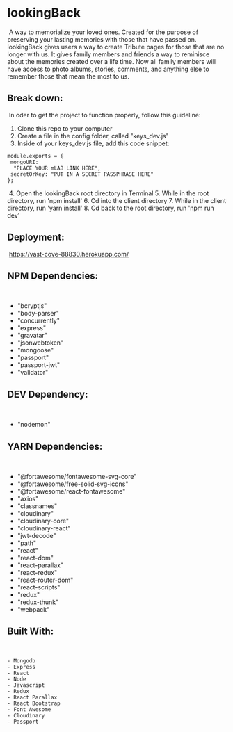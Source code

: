 # lookingBack
​
A way to memorialize your loved ones. Created for the purpose of preserving your lasting memories with those that have passed on. lookingBack gives users a way to create Tribute pages for those that are no longer with us. It gives family members and friends a way to reminisce about the memories created over a life time. Now all family members will have access to photo albums, stories, comments, and anything else to remember those that mean the most to us.
​
## Break down:
​
In oder to get the project to function properly, follow this guideline:
​
1. Clone this repo to your computer
2. Create a file in the config folder, called "keys_dev.js"
3. Inside of your keys_dev.js file, add this code snippet:
​
```
module.exports = {
 mongoURI:
  "PLACE YOUR mLAB LINK HERE",
 secretOrKey: "PUT IN A SECRET PASSPHRASE HERE"
};
```
​
4. Open the lookingBack root directory in Terminal
5. While in the root directory, run 'npm install'
6. Cd into the client directory
7. While in the client directory, run 'yarn install'
8. Cd back to the root directory, run 'npm run dev'
​
## Deployment:
​
https://vast-cove-88830.herokuapp.com/
​
## NPM Dependencies:
​
- "bcryptjs"
- "body-parser"
- "concurrently"
- "express"
- "gravatar"
- "jsonwebtoken"
- "mongoose"
- "passport"
- "passport-jwt"
- "validator"
​
## DEV Dependency:
​
- "nodemon"
​
## YARN Dependencies:
​
- "@fortawesome/fontawesome-svg-core"
- "@fortawesome/free-solid-svg-icons"
- "@fortawesome/react-fontawesome"
- "axios"
- "classnames"
- "cloudinary"
- "cloudinary-core"
- "cloudinary-react"
- "jwt-decode"
- "path"
- "react"
- "react-dom"
- "react-parallax"
- "react-redux"
- "react-router-dom"
- "react-scripts"
- "redux"
- "redux-thunk"
- "webpack"
​
## Built With:
​
```
- Mongodb
- Express
- React
- Node
- Javascript
- Redux
- React Parallax
- React Bootstrap
- Font Awesome
- Cloudinary
- Passport
```